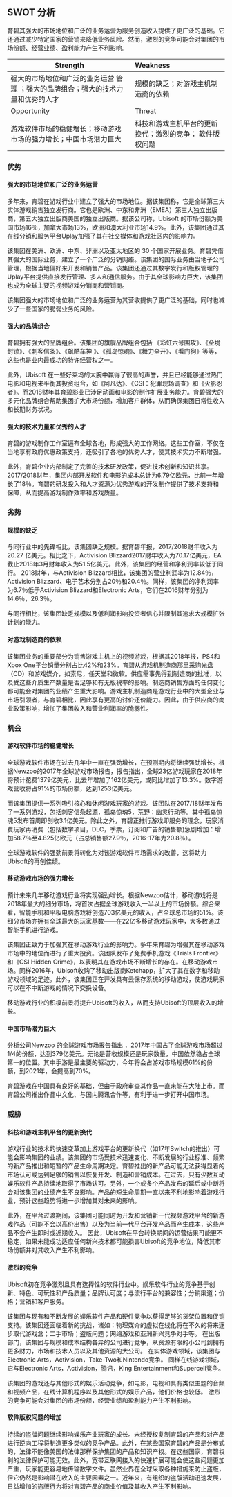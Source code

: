 ## SWOT 分析

育碧其强大的市场地位和广泛的业务运营为服务创造收入提供了更广泛的基础。它还通过减少特定国家的营销来降低业务风险。然而，激烈的竞争可能会对集团的市场份额、经营业绩、盈利能力产生不利影响。 

| Strength                                                     | Weakness                                                |
| ------------------------------------------------------------ | :------------------------------------------------------ |
| 强大的市场地位和广泛的业务运营 管理 ；强大的品牌组合；强大的技术力量和优秀的人才 | 规模的缺乏；对游戏主机制造商的依赖                      |
| Opportunity                                                  | Threat                                                  |
| 游戏软件市场的稳健增长；移动游戏市场的强力增长；中国市场潜力巨大 | 科技和游戏主机平台的更新换代；激烈的竞争； 软件版权问题 |

### 优势

#### 强大的市场地位和广泛的业务运营 

多年来，育碧在游戏行业中建立了强大的市场地位。据该集团称，它是全球第三大实体游戏销售独立发行商。它也是欧洲、中东和非洲（EMEA）第三大独立出版商，第五大独立出版商美国的独立出版商。据该公司称，Ubisoft 的市场份额为美国市场16％，加拿大市场13%，欧洲和澳大利亚市场14.9%。此外，该集团通过其在线分销和服务平台Uplay加强了其在社交媒体和游戏社区内的影响力。

该集团在美洲、欧洲、中东、非洲以及亚太地区的 30 个国家开展业务。育碧凭借其强大的国际业务，建立了一个广泛的分销网络。该集团的国际业务由当地子公司管理，根据当地偏好来开发和销售产品。该集团还通过其数字发行和版权管理的 Uplay平台提供直接发行管理、多人和通信服务。由于其全球影响力巨大，该集团也成为全球主要的视频游戏分销商和营销商。 

该集团强大的市场地位和广泛的业务运营为其营收提供了更广泛的基础，同时也减少了一些国家的脆弱业务的风险。 

#### 强大的品牌组合 

育碧拥有强大的品牌组合。该集团的旗舰品牌组合包括 《彩虹六号围攻》、《全境封锁》、《刺客信条》、《飙酷车神 》、《孤岛惊魂》、《舞力全开》、《看门狗》等等，这些也是业内最成功的特许经营权之一。

此外，Ubisoft 在一些好莱坞的大腕中赢得了很高的声誉，并且已经能够通过热门电影和电视来平衡其投资组合，如《阿凡达》、《CSI：犯罪现场调查》和《火影忍者》。而2018财年其育碧影业已涉足动画和电影的制作扩展业务能力。育碧强大的多元化品牌组合帮助集团扩大市场份额，增加客户群体，从而确保集团日常性收入和长期财务状况。 

#### 强大的技术力量和优秀的人才

育碧的游戏制作工作室遍布全球各地，形成强大的工作网络。这些工作室，不仅在当地享有政府优惠政策支持，还吸引了各地的优秀人才，使其技术实力不断增强。

此外，育碧企业内部制定了完善的技术研发政策，促进技术创新和知识共享。2017/2018财年，集团内部开发软件和电影的成本总计为6.79亿欧元，比前一年增长了18％。育碧的研发投入和人才资源为优秀游戏的开发制作提供了技术支持和保障，从而提高游戏制作效率和游戏质量。

### 劣势

#### 规模的缺乏

与同行业中的先锋相比，该集团缺乏规模。据育碧年报，2017/2018财年收入为20.27 亿美元。相比之下，Activision Blizzard2017财年收入为70.17亿美元，EA截止2018年3月财年收入为51.5亿美元。此外，该集团的经营和净利润率较低于同行。 2018财年，与Activision Blizzard相比，该集团的营业利润率为12.84％，Activision Blizzard、电子艺术分别占20％和20.4％。同样，该集团的净利润率为6.7％低于Activision Blizzard和Electronic Arts，它们在2016财年分别为14.6％，26.3％。

 与同行相比，该集团缺乏规模以及低利润影响投资者信心并限制其追求大规模扩张计划的能力。

#### 对游戏制造商的依赖

该集团业务的重要部分为销售游戏主机上的视频游戏，根据其2018年报，PS4和Xbox One平台销量分别占比42%和23%。育碧从游戏机制造商那里采购光盘（CD）和游戏媒介，如索尼，任天堂和微软。供应需事先得到制造商的批准，以及受这些介质生产数量是否足够和有无版税率的影响。制造商销售方面的任何变化都可能会对集团的业绩产生重大影响。游戏主机制造商是游戏行业中的大型企业与市场引领者，与育碧相比，因此享有更高的讨价还价能力。因此，由于供应商的商业政策影响，增加了集团收入和营业利润率的脆弱性。

### 机会

#### 游戏软件市场的稳健增长

全球游戏软件市场在过去几年中一直在强劲增长，在预测期内将继续强劲增长。根据Newzoo的2017年全球游戏市场报告，报告指出，全球23亿游戏玩家在2018年将预计花费1379亿美元，比去年增加了162亿美元，或同比增加了13.3%。数字游戏营收将占91%的市场份额，达到1253亿美元。 

而该集团提供一系列吸引核心和休闲游戏玩家的游戏。该团队在2017/18财年发布了一系列游戏，包括刺客信条起源，孤岛惊魂5，荒野：幽灵行动等。其中孤岛惊魂5发布首周即创收3.1亿美元。除此之外，育碧正推行游戏即服务的理念，玩家消费玩家再消费（包括数字项目，DLC，季票，订阅和广告的销售额)急剧增加：增加58.7％至4.825亿欧元（占总销售额27.9％，2016-17年为20.8％）。

全球游戏软件的强劲前景将转化为对该游戏软件市场需求的改善，这将助力Ubisoft的再创佳绩。

#### 移动游戏市场的强力增长

预计未来几年移动游戏行业将实现强劲增长。根据Newzoo估计，移动游戏将是2018年最大的细分市场，将首次占据全球游戏收入一半以上的市场份额。综合来看，智能手机和平板电脑游戏将创造703亿美元的收入，占全球总市场的51%。该细分市场亦拥有全球最大的玩家基数——在22亿多移动游戏玩家中，大多数通过智能手机进行游戏。 

该集团正致力于加强其在移动游戏行业的影响力。多年来育碧为增强其在移动游戏市场中的地位而进行了重大投资。该团队发布了免费手机游戏《Trials Frontier》和《CSI Hidden Crime》，以表明其在游戏市场不断增长的存在。在移动游戏市场。同样2016年，Ubisoft收购了移动出版商Ketchapp，扩大了其在数字和移动游戏领域的足迹。此外，该集团正在开发具有云保存系统的移动游戏，使游戏玩家可以在不中断游戏的情况下交换设备。

移动游戏行业的积极前景将提升Ubisoft的收入，从而支持Ubisoft的顶层收入的增长。

#### 中国市场潜力巨大

分析公司Newzoo 的全球游戏市场报告指出 ，2017年中国占了全球游戏市场超过1/4的份额，达到379亿美元。无论是营收规模还是玩家数量，中国依然稳占全球第一的位置。其中手游是最主要的驱动力，今年将会占游戏市场规模61%的份额，到2021年，会提高到70%。 

育碧游戏在中国具有良好的基础，但由于政府审查其作品一直未能在大陆上市。而育碧公司推出作品中文化、与国内腾讯合作等，有利于进一步打开中国市场。

### 威胁

#### 科技和游戏主机平台的更新换代

游戏行业的技术的快速变革加上游戏平台的更新换代（如17年Switch的推出）可能会影响集团的业绩。该集团的市场受技术迅速变化、不断发展的行业标准、频繁的新产品推出和短暂的产品生命周期决定。育碧推出的新产品可能无法获得显着的市场认可或达到足够的销售以恢复开发、制造和营销成本。在过去，只有少数互动娱乐软件产品持续地取得了市场认可。另外，一个或多个产品发布的延后或中断将会对该集团的业绩产生不良影响。产品的短生命周期一直以来不利地影响着游戏行业，预计这些趋势将进一步增加其对未来的影响。

此外，在平台过渡期间，该集团可能同时为开发和营销新一代视频游戏平台的新游戏作品（可能不会以高价出售）以及为当前一代平台开发产品而产生成本，这些产品不会产生即时或近期收入。 因此，Ubisoft在平台转换期间的运营结果可能更不稳定，如果未能成功适应任何新兴技术都可能损害Ubisoft的竞争地位，降低其市场份额并对其收入产生不利影响。

#### 激烈的竞争

Ubisoft初在竞争激烈且具有选择性的软件行业中。娱乐软件行业的竞争基于创新、特色、可玩性和产品质量；品牌认可度；与流行平台的兼容性；分销渠道；价格；营销和客户服务。

该集团与现有和不断发展的娱乐软件产品和硬件竞争以获得足够的货架位置和促销支持。该集团还面临着新的挑战，诸如：物理媒介的虚拟在线化将在不久的将来逐步取代游戏盒；二手市场；盗版问题；网络游戏和亚洲新兴竞争对手等。 在出版部门，该集团与规模和成本结构各异的公司进行竞争，从资源有限的小公司到拥有更多财力，市场和技术人员以及其他资源的大公司。 在实体游戏领域，该集团与Electronic Arts，Activision，Take-Two和Nintendo竞争。 同样在线游戏领域，它与Electronic Arts，Activision，腾讯，King Entertainment和Supercell竞争。

该集团的游戏还与其他形式的娱乐活动竞争，如电影，电视和具有类似主题的音频和视频产品，在线计算机程序以及其他形式的娱乐产品，他们价格也较低。 激烈的竞争可能会对集团的市场份额，经营业绩和盈利能力产生不利影响。

#### 软件版权问题的增加

持续的盗版问题继续影响娱乐产业玩家的成长。未经授权复制育碧的产品和对产品进行逆向工程将制造更多类似的竞争产品。此外，在某些国家育碧的产品是分布式的，法律不能像美国的法律那样保护集团的产品和知识产权。在这些国家，育碧权利的法律保护可能无效。此外，宽带互联网接入的快速扩展可能会使这些问题更加严重，玩家能更容易地传输数字文件。虽然业界在全球采取各种措施来防止盗版，但它仍然是影响潜在收入的主要因素之一。近年来，有组织的盗版活动迅速发展，日益增加的盗版行为将对育碧产品的商业价值及其收入产生不利影响。